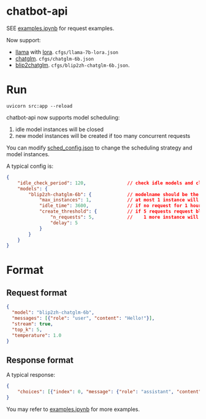 # chatbot-api

SEE [examples.ipynb](examples.ipynb) for request examples.

Now support:

* [llama](https://huggingface.co/decapoda-research/llama-7b-hf) with [lora](https://huggingface.co/tloen/alpaca-lora-7b). `cfgs/llama-7b-lora.json`
* [chatglm](https://huggingface.co/THUDM/chatglm-6b). `cfgs/chatglm-6b.json`
* [blip2chatglm](https://huggingface.co/Xipotzzz/blip2zh-chatglm-6b). `cfgs/blip2zh-chatglm-6b.json`.

# Run

```
uvicorn src:app --reload
```

chatbot-api now supports model scheduling:

1. idle model instances will be closed
2. new model instances will be created if too many concurrent requests

You can modify [sched_config.json](sched_config.json) to change the scheduling strategy and model instances.

A typical config is:

```json
{
    "idle_check_period": 120,               // check idle models and close them every 120 seconds
    "models": {
        "blip2zh-chatglm-6b": {             // modelname should be the same as the config filename under cfgs/
            "max_instances": 1,             // at most 1 instance will be created
            "idle_time": 3600,              // if no request for 1 hours, the instance will be closed
            "create_threshold": {           // if 5 requests request blip2zh-chatglm-6b in 5 seconds,
                "n_requests": 5,            //    1 more instance will be created (not exceeding max_instances)
                "delay": 5
            }
        }
    }
}
```

# Format

## Request format

```json
{
  "model": "blip2zh-chatglm-6b",
  "messages": [{"role": "user", "content": "Hello!"}],
  "stream": true,
  "top_k": 5,
  "temperature": 1.0
}
```

## Response format

A typical response:

```json
{
    "choices": [{"index": 0, "message": {"role": "assistant", "content": "Hello! How can I help you today?"}}]
}
```

You may refer to [examples.ipynb](examples.ipynb) for more examples.
